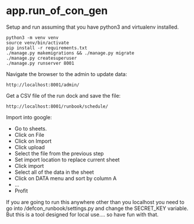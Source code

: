 # app.run_of_con_gen


Setup and run assuming that you have python3 and virtualenv installed.
```
python3 -m venv venv
source venv/bin/activate
pip install -r requirements.txt
./manage.py makemigrations && ./manage.py migrate
./manage.py createsuperuser
./manage.py runserver 8001
```

Navigate the browser to the admin to update data:
```
http://localhost:8001/admin/
```

Get a CSV file of the run dock and save the file:
```
http://localhost:8001/runbook/schedule/
````

Import into google:
* Go to sheets.
* Click on File
* Click on Import
* Click upload
* Select the file from the previous step
* Set import location to replace current sheet
* Click import
* Select all of the data in the sheet
* Click on DATA menu and sort by column A
* ...
* Profit


If you are going to run this anywhere other than you localhost you need to go into /defcon_runbook/settings.py and change the SECRET_KEY variable.  But this is a tool designed for local use.... so have fun with that.
